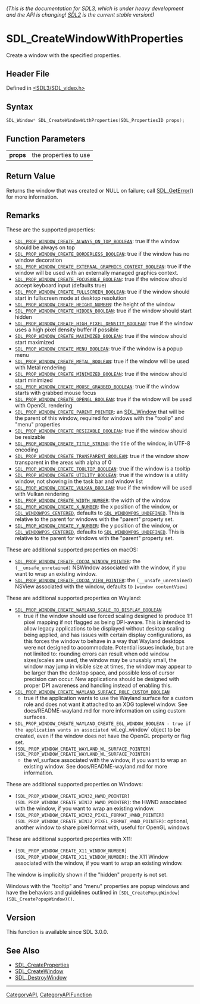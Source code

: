 ###### (This is the documentation for SDL3, which is under heavy development and the API is changing! [SDL2](https://wiki.libsdl.org/SDL2/) is the current stable version!)
# SDL_CreateWindowWithProperties

Create a window with the specified properties.

## Header File

Defined in [<SDL3/SDL_video.h>](https://github.com/libsdl-org/SDL/blob/main/include/SDL3/SDL_video.h)

## Syntax

```c
SDL_Window* SDL_CreateWindowWithProperties(SDL_PropertiesID props);

```

## Function Parameters

|               |                       |
| ------------- | --------------------- |
| **props**     | the properties to use |

## Return Value

Returns the window that was created or NULL on failure; call
[SDL_GetError](SDL_GetError)() for more information.

## Remarks

These are the supported properties:

- [`SDL_PROP_WINDOW_CREATE_ALWAYS_ON_TOP_BOOLEAN`](SDL_PROP_WINDOW_CREATE_ALWAYS_ON_TOP_BOOLEAN):
  true if the window should be always on top
- [`SDL_PROP_WINDOW_CREATE_BORDERLESS_BOOLEAN`](SDL_PROP_WINDOW_CREATE_BORDERLESS_BOOLEAN):
  true if the window has no window decoration
- [`SDL_PROP_WINDOW_CREATE_EXTERNAL_GRAPHICS_CONTEXT_BOOLEAN`](SDL_PROP_WINDOW_CREATE_EXTERNAL_GRAPHICS_CONTEXT_BOOLEAN):
  true if the window will be used with an externally managed graphics
  context.
- [`SDL_PROP_WINDOW_CREATE_FOCUSABLE_BOOLEAN`](SDL_PROP_WINDOW_CREATE_FOCUSABLE_BOOLEAN):
  true if the window should accept keyboard input (defaults true)
- [`SDL_PROP_WINDOW_CREATE_FULLSCREEN_BOOLEAN`](SDL_PROP_WINDOW_CREATE_FULLSCREEN_BOOLEAN):
  true if the window should start in fullscreen mode at desktop resolution
- [`SDL_PROP_WINDOW_CREATE_HEIGHT_NUMBER`](SDL_PROP_WINDOW_CREATE_HEIGHT_NUMBER):
  the height of the window
- [`SDL_PROP_WINDOW_CREATE_HIDDEN_BOOLEAN`](SDL_PROP_WINDOW_CREATE_HIDDEN_BOOLEAN):
  true if the window should start hidden
- [`SDL_PROP_WINDOW_CREATE_HIGH_PIXEL_DENSITY_BOOLEAN`](SDL_PROP_WINDOW_CREATE_HIGH_PIXEL_DENSITY_BOOLEAN):
  true if the window uses a high pixel density buffer if possible
- [`SDL_PROP_WINDOW_CREATE_MAXIMIZED_BOOLEAN`](SDL_PROP_WINDOW_CREATE_MAXIMIZED_BOOLEAN):
  true if the window should start maximized
- [`SDL_PROP_WINDOW_CREATE_MENU_BOOLEAN`](SDL_PROP_WINDOW_CREATE_MENU_BOOLEAN):
  true if the window is a popup menu
- [`SDL_PROP_WINDOW_CREATE_METAL_BOOLEAN`](SDL_PROP_WINDOW_CREATE_METAL_BOOLEAN):
  true if the window will be used with Metal rendering
- [`SDL_PROP_WINDOW_CREATE_MINIMIZED_BOOLEAN`](SDL_PROP_WINDOW_CREATE_MINIMIZED_BOOLEAN):
  true if the window should start minimized
- [`SDL_PROP_WINDOW_CREATE_MOUSE_GRABBED_BOOLEAN`](SDL_PROP_WINDOW_CREATE_MOUSE_GRABBED_BOOLEAN):
  true if the window starts with grabbed mouse focus
- [`SDL_PROP_WINDOW_CREATE_OPENGL_BOOLEAN`](SDL_PROP_WINDOW_CREATE_OPENGL_BOOLEAN):
  true if the window will be used with OpenGL rendering
- [`SDL_PROP_WINDOW_CREATE_PARENT_POINTER`](SDL_PROP_WINDOW_CREATE_PARENT_POINTER):
  an [SDL_Window](SDL_Window) that will be the parent of this window,
  required for windows with the "toolip" and "menu" properties
- [`SDL_PROP_WINDOW_CREATE_RESIZABLE_BOOLEAN`](SDL_PROP_WINDOW_CREATE_RESIZABLE_BOOLEAN):
  true if the window should be resizable
- [`SDL_PROP_WINDOW_CREATE_TITLE_STRING`](SDL_PROP_WINDOW_CREATE_TITLE_STRING):
  the title of the window, in UTF-8 encoding
- [`SDL_PROP_WINDOW_CREATE_TRANSPARENT_BOOLEAN`](SDL_PROP_WINDOW_CREATE_TRANSPARENT_BOOLEAN):
  true if the window show transparent in the areas with alpha of 0
- [`SDL_PROP_WINDOW_CREATE_TOOLTIP_BOOLEAN`](SDL_PROP_WINDOW_CREATE_TOOLTIP_BOOLEAN):
  true if the window is a tooltip
- [`SDL_PROP_WINDOW_CREATE_UTILITY_BOOLEAN`](SDL_PROP_WINDOW_CREATE_UTILITY_BOOLEAN):
  true if the window is a utility window, not showing in the task bar and
  window list
- [`SDL_PROP_WINDOW_CREATE_VULKAN_BOOLEAN`](SDL_PROP_WINDOW_CREATE_VULKAN_BOOLEAN):
  true if the window will be used with Vulkan rendering
- [`SDL_PROP_WINDOW_CREATE_WIDTH_NUMBER`](SDL_PROP_WINDOW_CREATE_WIDTH_NUMBER):
  the width of the window
- [`SDL_PROP_WINDOW_CREATE_X_NUMBER`](SDL_PROP_WINDOW_CREATE_X_NUMBER): the
  x position of the window, or
  [`SDL_WINDOWPOS_CENTERED`](SDL_WINDOWPOS_CENTERED), defaults to
  [`SDL_WINDOWPOS_UNDEFINED`](SDL_WINDOWPOS_UNDEFINED). This is relative to
  the parent for windows with the "parent" property set.
- [`SDL_PROP_WINDOW_CREATE_Y_NUMBER`](SDL_PROP_WINDOW_CREATE_Y_NUMBER): the
  y position of the window, or
  [`SDL_WINDOWPOS_CENTERED`](SDL_WINDOWPOS_CENTERED), defaults to
  [`SDL_WINDOWPOS_UNDEFINED`](SDL_WINDOWPOS_UNDEFINED). This is relative to
  the parent for windows with the "parent" property set.

These are additional supported properties on macOS:

- [`SDL_PROP_WINDOW_CREATE_COCOA_WINDOW_POINTER`](SDL_PROP_WINDOW_CREATE_COCOA_WINDOW_POINTER):
  the `(__unsafe_unretained)` NSWindow associated with the window, if you
  want to wrap an existing window.
- [`SDL_PROP_WINDOW_CREATE_COCOA_VIEW_POINTER`](SDL_PROP_WINDOW_CREATE_COCOA_VIEW_POINTER):
  the `(__unsafe_unretained)` NSView associated with the window, defaults
  to `[window contentView]`

These are additional supported properties on Wayland:

- [`SDL_PROP_WINDOW_CREATE_WAYLAND_SCALE_TO_DISPLAY_BOOLEAN`](SDL_PROP_WINDOW_CREATE_WAYLAND_SCALE_TO_DISPLAY_BOOLEAN)
  - true if the window should use forced scaling designed to produce 1:1
  pixel mapping if not flagged as being DPI-aware. This is intended to
  allow legacy applications to be displayed without desktop scaling being
  applied, and has issues with certain display configurations, as this
  forces the window to behave in a way that Wayland desktops were not
  designed to accommodate. Potential issues include, but are not limited
  to: rounding errors can result when odd window sizes/scales are used, the
  window may be unusably small, the window may jump in visible size at
  times, the window may appear to be larger than the desktop space, and
  possible loss of cursor precision can occur. New applications should be
  designed with proper DPI awareness and handling instead of enabling this.
- [`SDL_PROP_WINDOW_CREATE_WAYLAND_SURFACE_ROLE_CUSTOM_BOOLEAN`](SDL_PROP_WINDOW_CREATE_WAYLAND_SURFACE_ROLE_CUSTOM_BOOLEAN)
  - true if the application wants to use the Wayland surface for a custom
  role and does not want it attached to an XDG toplevel window. See
  docs/README-wayland.md for more information on using custom surfaces.
- `SDL_PROP_WINDOW_CREATE_WAYLAND_CREATE_EGL_WINDOW_BOOLEAN - true if the
  application wants an associated `wl_egl_window` object to be created,
  even if the window does not have the OpenGL property or flag set.
- `[SDL_PROP_WINDOW_CREATE_WAYLAND_WL_SURFACE_POINTER](SDL_PROP_WINDOW_CREATE_WAYLAND_WL_SURFACE_POINTER)`
  - the wl_surface associated with the window, if you want to wrap an
  existing window. See docs/README-wayland.md for more information.

These are additional supported properties on Windows:

- `[SDL_PROP_WINDOW_CREATE_WIN32_HWND_POINTER](SDL_PROP_WINDOW_CREATE_WIN32_HWND_POINTER)`:
  the HWND associated with the window, if you want to wrap an existing
  window.
- `[SDL_PROP_WINDOW_CREATE_WIN32_PIXEL_FORMAT_HWND_POINTER](SDL_PROP_WINDOW_CREATE_WIN32_PIXEL_FORMAT_HWND_POINTER)`:
  optional, another window to share pixel format with, useful for OpenGL
  windows

These are additional supported properties with X11:

- `[SDL_PROP_WINDOW_CREATE_X11_WINDOW_NUMBER](SDL_PROP_WINDOW_CREATE_X11_WINDOW_NUMBER)`:
  the X11 Window associated with the window, if you want to wrap an
  existing window.

The window is implicitly shown if the "hidden" property is not set.

Windows with the "tooltip" and "menu" properties are popup windows and have
the behaviors and guidelines outlined in
`[SDL_CreatePopupWindow](SDL_CreatePopupWindow)()`.

## Version

This function is available since SDL 3.0.0.

## See Also

* [SDL_CreateProperties](SDL_CreateProperties)
* [SDL_CreateWindow](SDL_CreateWindow)
* [SDL_DestroyWindow](SDL_DestroyWindow)

----
[CategoryAPI](CategoryAPI), [CategoryAPIFunction](CategoryAPIFunction)

